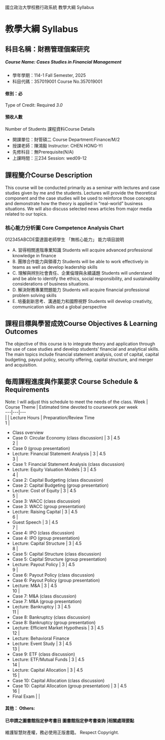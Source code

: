 國立政治大學校務行政系統 教學大綱 Syllabus
# 教學大綱 Syllabus
##  科目名稱：財務管理個案研究 
#####  Course Name: Cases Studies in Financial Management
  * 學年學期：114-1 Fall Semester, 2025 
  * 科目代碼：357019001 Course No.357019001
#### 修別：必
Type of Credit: Required 
_3.0_
#### 預收人數
Number of Students
課程資料Course Details
  * 開課單位：財管碩二 Course Department:Finance/M/2 
  * 授課老師：陳鴻毅 Instructor: CHEN HONG-YI 
  * 先修科目：無Prerequisite(N/A)
  * 上課時間：三234 Session: wed09-12
##  課程簡介Course Description
This course will be conducted primarily as a seminar with lectures and case studies given by me and the students. Lectures will provide the theoretical component and the case studies will be used to reinforce those concepts and demonstrate how the theory is applied in “real-world” business situations. We will also discuss selected news articles from major media related to our topics.
###  核心能力分析圖 Core Competence Analysis Chart
012345ABCDE雷達圖老師學生
「無核心能力」 
能力項目說明
  * A. 習得相關進階專業知識 Students will acquire advanced professional knowledge in finance
  * B. 團隊合作能力與領導力 Students will be able to work effectively in teams as well as develop leadership skills
  * C. 理解與辨別社會責任、企業倫理與永續議題 Students will understand and be able to identify the ethics, social responsibility, and sustainability considerations of business situations.
  * D. 解決財務專業問題能力 Students will acquire financial professional problem solving skills
  * E. 培養創新思考、溝通能力和國際視野 Students will develop creativity, communication skills and a global perspective
##  課程目標與學習成效Course Objectives & Learning Outcomes 
The objective of this course is to integrate theory and application through the use of case studies and develop students’ financial and analytical skills. The main topics include financial statement analysis, cost of capital, capital budgeting, payout policy, security offering, capital structure, and merger and acquisition.
##  每周課程進度與作業要求 Course Schedule & Requirements
Note: I will adjust this schedule to meet the needs of the class.
Week  |  Course Theme |  Estimated time devoted to coursework per week  
---|---|---  
|  |  Lecture Hours |  Preparation/Review Time  
1 | 
  * Class overview
  * Case 0: Circular Economy (class discussion)
|  3 |  4.5  
2 | 
  * Case 0 (group presentation)
  * Lecture: Financial Statement Analysis
|  3 |  4.5  
3 | 
  * Case 1: Financial Statement Analysis (class discussion)
  * Lecture: Equity Valuation Models
| 3 | 4.5  
4 | 
  * Case 2: Capital Budgeting (class discussion)
  * Case 2: Capital Budgeting (group presentation)
  * Lecture: Cost of Equity
|  3 |  4.5  
5 | 
  * Case 3: WACC (class discussion)
  * Case 3: WACC (group presentation)
  * Lecture: Raising Capital
|  3 |  4.5  
6 | 
  * Guest Speech
|  3 |  4.5  
7 | 
  * Case 4: IPO (class discussion)
  * Case 4: IPO (group presentation)
  * Lecture: Capital Structure
|  3 |  4.5  
8 | 
  * Case 5: Capital Structure (class discussion)
  * Case 5: Capital Structure (group presentation)
  * Lecture: Payout Policy
| 3 | 4.5  
9 | 
  * Case 6: Payout Policy (class discussion)
  * Case 6: Payout Policy (group presentation)
  * Lecture: M&A
| 3 | 4.5  
10 | 
  * Case 7: M&A (class discussion)
  * Case 7: M&A (group presentation)
  * Lecture: Bankruptcy
|  3 |  4.5  
11 | 
  * Case 8: Bankruptcy (class discussion)
  * Case 8: Bankruptcy (group presentation)
  * Lecture: Efficient Market Hypothesis
|  3 |  4.5  
12 | 
  * Lecture: Behavioral Finance
  * Lecture: Event Study
|  3 |  4.5  
13 | 
  * Case 9: ETF (class discussion)
  * Lecture: ETF/Mutual Funds
|  3 |  4.5  
14 | 
  * Lecture: Capital Allocation
|  3 |  4.5  
15 | 
  * Case 10: Capital Allocation (class discussion)
  * Case 10: Capital Allocation (group presentation)
|  3 |  4.5  
16 | 
  * Final Exam
|  |   
####  其他： Others:
####  已申請之圖書館指定參考書目  圖書館指定參考書查詢 |相關處理要點
維護智慧財產權，務必使用正版書籍。 Respect Copyright.